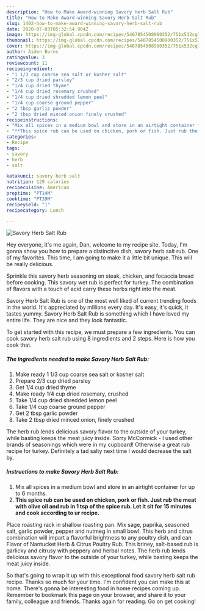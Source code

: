 ```yaml
---
description: "How to Make Award-winning Savory Herb Salt Rub"
title: "How to Make Award-winning Savory Herb Salt Rub"
slug: 1402-how-to-make-award-winning-savory-herb-salt-rub
date: 2020-07-03T05:32:54.904Z
image: https://img-global.cpcdn.com/recipes/5407854508900352/751x532cq70/savory-herb-salt-rub-recipe-main-photo.jpg
thumbnail: https://img-global.cpcdn.com/recipes/5407854508900352/751x532cq70/savory-herb-salt-rub-recipe-main-photo.jpg
cover: https://img-global.cpcdn.com/recipes/5407854508900352/751x532cq70/savory-herb-salt-rub-recipe-main-photo.jpg
author: Aiden Burns
ratingvalue: 3
reviewcount: 11
recipeingredient:
- "1 1/3 cup coarse sea salt or kosher salt"
- "2/3 cup dried parsley"
- "1/4 cup dried thyme"
- "1/4 cup dried rosemary crushed"
- "1/4 cup dried shredded lemon peel"
- "1/4 cup coarse ground pepper"
- "2 tbsp garlic powder"
- "2 tbsp dried minced onion finely crushed"
recipeinstructions:
- "Mix all spices in a medium bowl and store in an airtight container for up to 6 months."
- "**This spice rub can be used on chicken, pork or fish. Just rub the meat with olive oil and rub in 1 tsp of the spice rub. Let it sit for 15 minutes and cook according to ur recipe.**"
categories:
- Recipe
tags:
- savory
- herb
- salt

katakunci: savory herb salt 
nutrition: 129 calories
recipecuisine: American
preptime: "PT14M"
cooktime: "PT39M"
recipeyield: "1"
recipecategory: Lunch

---
```



![Savory Herb Salt Rub](https://img-global.cpcdn.com/recipes/5407854508900352/751x532cq70/savory-herb-salt-rub-recipe-main-photo.jpg)

Hey everyone, it's me again, Dan, welcome to my recipe site. Today, I'm gonna show you how to prepare a distinctive dish, savory herb salt rub. One of my favorites. This time, I am going to make it a little bit unique. This will be really delicious.

Sprinkle this savory herb seasoning on steak, chicken, and focaccia bread before cooking. This savory wet rub is perfect for turkey. The combination of flavors with a touch of acid carry these herbs right into the meat.

Savory Herb Salt Rub is one of the most well liked of current trending foods in the world. It's appreciated by millions every day. It's easy, it's quick, it tastes yummy. Savory Herb Salt Rub is something which I have loved my entire life. They are nice and they look fantastic.


To get started with this recipe, we must prepare a few ingredients. You can cook savory herb salt rub using 8 ingredients and 2 steps. Here is how you cook that.

<!--inarticleads1-->

##### The ingredients needed to make Savory Herb Salt Rub:

1. Make ready 1 1/3 cup coarse sea salt or kosher salt
1. Prepare 2/3 cup dried parsley
1. Get 1/4 cup dried thyme
1. Make ready 1/4 cup dried rosemary, crushed
1. Take 1/4 cup dried shredded lemon peel
1. Take 1/4 cup coarse ground pepper
1. Get 2 tbsp garlic powder
1. Take 2 tbsp dried minced onion, finely crushed


The herb rub lends delicious savory flavor to the outside of your turkey, while basting keeps the meat juicy inside. Sorry McCormick - I used other brands of seasonings which were in my cupboard! Otherwise a great rub recipe for turkey. Definitely a tad salty next time I would decrease the salt by. 

<!--inarticleads2-->

##### Instructions to make Savory Herb Salt Rub:

1. Mix all spices in a medium bowl and store in an airtight container for up to 6 months.
1. **This spice rub can be used on chicken, pork or fish. Just rub the meat with olive oil and rub in 1 tsp of the spice rub. Let it sit for 15 minutes and cook according to ur recipe.**


Place roasting rack in shallow roasting pan. Mix sage, paprika, seasoned salt, garlic powder, pepper and nutmeg in small bowl. This herb and citrus combination will impart a flavorful brightness to any poultry dish, and can Flavor of Nantucket Herb &amp; Citrus Poultry Rub. This briney, salt-based rub is garlicky and citrusy with peppery and herbal notes. The herb rub lends delicious savory flavor to the outside of your turkey, while basting keeps the meat juicy inside. 

So that's going to wrap it up with this exceptional food savory herb salt rub recipe. Thanks so much for your time. I'm confident you can make this at home. There's gonna be interesting food in home recipes coming up. Remember to bookmark this page on your browser, and share it to your family, colleague and friends. Thanks again for reading. Go on get cooking!
